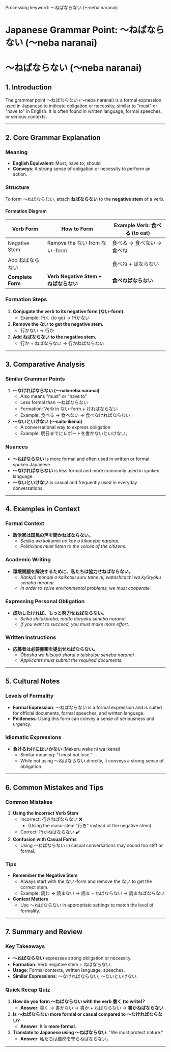 Processing keyword: ～ねばならない (〜neba naranai)
# Japanese Grammar Point: ～ねばならない (〜neba naranai)
# ～ねばならない (〜neba naranai)
## 1. Introduction
The grammar point ～ねばならない (〜neba naranai) is a formal expression used in Japanese to indicate obligation or necessity, similar to "must" or "have to" in English. It is often found in written language, formal speeches, or serious contexts.

---
## 2. Core Grammar Explanation
### Meaning
- **English Equivalent**: Must; have to; should
- **Conveys**: A strong sense of obligation or necessity to perform an action.
### Structure
To form ～ねばならない, attach **ねばならない** to the **negative stem** of a verb.
#### Formation Diagram
| Verb Form          | How to Form              | Example Verb: 食べる (to eat) |
| ------------------ | ------------------------ | ----------------------------- |
| Negative Stem      | Remove the ない from ない-form | 食べる → 食べない → 食べね |
| Add ねばならない |                            | 食べね + ばならない            |
| **Complete Form**  | **Verb Negative Stem + ねばならない** | **食べねばならない**      |
### Formation Steps
1. **Conjugate the verb to its negative form (ない-form).**
   - Example: 行く (to go) → 行かない
2. **Remove the ない to get the negative stem.**
   - 行かない → 行か
3. **Add ねばならない to the negative stem.**
   - 行か + ねばならない → 行かねばならない
---
## 3. Comparative Analysis
### Similar Grammar Points
1. **～なければならない (〜nakereba naranai)**
   - Also means "must" or "have to"
   - Less formal than ～ねばならない
   - Formation: Verb in ない-form + ければならない
   - Example: 食べる → 食べない → 食べなければならない
2. **～ないといけない (〜naito ikenai)**
   - A conversational way to express obligation
   - Example: 明日までにレポートを書かないといけない。
### Nuances
- **～ねばならない** is more formal and often used in written or formal spoken Japanese.
- **～なければならない** is less formal and more commonly used in spoken language.
- **～ないといけない** is casual and frequently used in everyday conversations.
---
## 4. Examples in Context
### Formal Context
- **政治家は国民の声を聞かねばならない。**
  - *Seijika wa kokumin no koe o kikaneba naranai.*
  - *Politicians must listen to the voices of the citizens.*
### Academic Writing
- **環境問題を解決するために、私たちは協力せねばならない。**
  - *Kankyō mondai o kaiketsu suru tame ni, watashitachi wa kyōryoku seneba naranai.*
  - *In order to solve environmental problems, we must cooperate.*
### Expressing Personal Obligation
- **成功したければ、もっと努力せねばならない。**
  - *Seikō shitakereba, motto doryoku seneba naranai.*
  - *If you want to succeed, you must make more effort.*
### Written Instructions
- **応募者は必要書類を提出せねばならない。**
  - *Ōbosha wa hitsuyō shorui o teishutsu seneba naranai.*
  - *Applicants must submit the required documents.*
---
## 5. Cultural Notes
### Levels of Formality
- **Formal Expression**: ～ねばならない is a formal expression and is suited for official documents, formal speeches, and written language.
- **Politeness**: Using this form can convey a sense of seriousness and urgency.
### Idiomatic Expressions
- **負けるわけにはいかない** (Makeru wake ni wa ikanai)
  - Similar meaning: "I must not lose."
  - While not using ～ねばならない directly, it conveys a strong sense of obligation.
---
## 6. Common Mistakes and Tips
### Common Mistakes
1. **Using the Incorrect Verb Stem**
   - Incorrect: 行きねばならない ❌
     - (Using the masu-stem "行き" instead of the negative stem)
   - Correct: 行かねばならない ✔️
2. **Confusion with Casual Forms**
   - Using ～ねばならない in casual conversations may sound too stiff or formal.
### Tips
- **Remember the Negative Stem**
  - Always start with the ない-form and remove the ない to get the correct stem.
  - Example: 読む → 読まない → 読ま + ねばならない → 読まねばならない
- **Context Matters**
  - Use ～ねばならない in appropriate settings to match the level of formality.
---
## 7. Summary and Review
### Key Takeaways
- **～ねばならない** expresses strong obligation or necessity.
- **Formation**: Verb negative stem + ねばならない.
- **Usage**: Formal contexts, written language, speeches.
- **Similar Expressions**: ～なければならない, ～ないといけない.
### Quick Recap Quiz
1. **How do you form ～ねばならない with the verb 書く (to write)?**
   - **Answer**: 書く → 書かない → 書か + ねばならない → **書かねばならない**
2. **Is ～ねばならない more formal or casual compared to ～なければならない?**
   - **Answer**: It is **more formal**.
3. **Translate to Japanese using ～ねばならない**: "We must protect nature."
   - **Answer**: 私たちは自然を守らねばならない。
---
